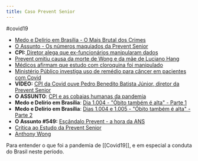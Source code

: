 ```yaml
---
title: Caso Prevent Senior
---
```




#covid19

- [Medo e Delírio em Brasília - O Mais Brutal dos Crimes](https://www.central3.com.br/dia-997-o-mais-brutal-dos-crimes-22-09-21/)
- [O Assunto - Os números maquiados da Prevent Senior](https://g1.globo.com/podcast/o-assunto/noticia/2021/09/24/o-assunto-545-os-numeros-maquiados-da-prevent-senior.ghtml)
- **CPI:**[ Diretor alega que ex-funcionários manipularam dados](https://g1.globo.com/politica/cpi-da-covid/noticia/2021/09/22/cpi-diretor-da-prevent-confirma-modificacao-em-codigo-de-diagnostico-da-covid-senadores-falam-em-crime.ghtml)
- [Prevent omitiu causa da morte de Wong e da mãe de Luciano Hang](https://g1.globo.com/sp/sao-paulo/noticia/2021/09/22/prevent-senior-omitiu-covid-como-causa-da-morte-de-medico-anthony-wong-e-da-mae-de-luciano-hang.ghtml)
- [Médicos afirmam que estudo com cloroquina foi manipulado](https://g1.globo.com/sp/sao-paulo/noticia/2021/09/16/investigada-na-cpi-da-covid-prevent-senior-ocultou-mortes-em-estudo-sobre-cloroquina-apoiado-por-bolsonaro.ghtml)
- [Ministério Público investiga uso de remédio para câncer em pacientes com Covid](https://g1.globo.com/jornal-nacional/noticia/2021/09/21/mp-investiga-prevent-senior-por-uso-sem-autorizacao-de-remedio-para-cancer-em-pacientes-com-covid.ghtml)
- **VÍDEO:** [CPI da Covid ouve Pedro Benedito Batista Júnior, diretor da Prevent Senior](https://g1.globo.com/globonews/playlist/videos-diretor-da-prevent-senior-presta-depoimento-a-cpi-da-covid.ghtml)
- **O ASSUNTO**: [CPI e as cobaias humanas da pandemia](https://g1.globo.com/podcast/o-assunto/noticia/2021/09/17/o-assunto-540-cpi-e-as-cobaias-humanas-da-pandemia.ghtml)
- **Medo e Delírio em Brasília**: [Dia 1.004 - "Óbito também é alta" - Parte 1](https://podcasts.google.com/feed/aHR0cHM6Ly93d3cuY2VudHJhbDMuY29tLmJyL2NhdGVnb3J5L3BvZGNhc3RzL21lZG8tZS1kZWxpcmlvL2ZlZWQvcG9kY2FzdC8/episode/aHR0cHM6Ly93d3cuY2VudHJhbDMuY29tLmJyLz9wPTQzMjMw?ep=14)
- **Medo e Delírio em Brasília**: [Dias 1.004 e 1.005 - "Óbito também é alta" - Parte 2](https://podcasts.google.com/feed/aHR0cHM6Ly93d3cuY2VudHJhbDMuY29tLmJyL2NhdGVnb3J5L3BvZGNhc3RzL21lZG8tZS1kZWxpcmlvL2ZlZWQvcG9kY2FzdC8/episode/aHR0cHM6Ly93d3cuY2VudHJhbDMuY29tLmJyLz9wPTQzMjQ2?ep=14)
- **O Assunto #549:**  [Escândalo Prevent - a hora da ANS](https://g1.globo.com/podcast/o-assunto/noticia/2021/09/30/o-assunto-549-escandalo-prevent-a-hora-da-ans.ghtml)
- [Crítica ao Estudo da Prevent Senior](https://notesoncovid.wordpress.com/2020/04/19/critica-ao-estudo-da-prevent-senior/)
- [Anthony Wong](https://twitter.com/fvguima/status/1440760714302427139)



Para entender o que foi a pandemia de [[Covid19]], e em especial a conduta do Brasil neste período. 